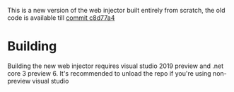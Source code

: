 This is a new version of the web injector built entirely from scratch, the old code is available till [commit c8d77a4](https://github.com/exelix11/SwitchThemeInjector/commit/c8d77a48235eb18bb93343617a969c57b55ccd6f)

# Building
Building the new web injector requires visual studio 2019 preview and .net core 3 preview 6.
It's recommended to unload the repo if you're using non-preview visual studio